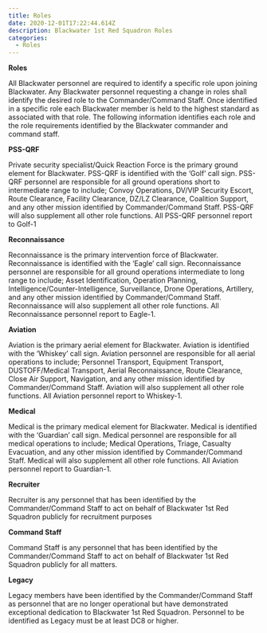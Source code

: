 ```yaml
---
title: Roles
date: 2020-12-01T17:22:44.614Z
description: Blackwater 1st Red Squadron Roles
categories:
  - Roles
---
```

**Roles** 

All Blackwater personnel are required to identify a specific role upon joining Blackwater. Any Blackwater personnel requesting a change in roles shall identify the desired role to the Commander/Command Staff. Once identified in a specific role each Blackwater member is held to the highest standard as associated with that role. The following information identifies each role and the role requirements identified by the Blackwater commander and command staff.

**PSS-QRF** 

Private security specialist/Quick Reaction Force is the primary ground element for Blackwater. PSS-QRF is identified with the ‘Golf’ call sign. PSS-QRF personnel are responsible for all ground operations short to intermediate range to include; Convoy Operations, DV/VIP Security Escort, Route Clearance, Facility Clearance, DZ/LZ Clearance, Coalition Support, and any other mission identified by Commander/Command Staff. PSS-QRF will also supplement all other role functions. All PSS-QRF personnel report to Golf-1

**Reconnaissance** 

Reconnaissance is the primary intervention force of Blackwater. Reconnaissance is identified with the ‘Eagle’ call sign. Reconnaissance personnel are responsible for all ground operations intermediate to long range to include; Asset Identification, Operation Planning, Intelligence/Counter-Intelligence, Surveillance, Drone Operations, Artillery, and any other mission identified by Commander/Command Staff. Reconnaissance will also supplement all other role functions. All Reconnaissance personnel report to Eagle-1.

**Aviation** 

Aviation is the primary aerial element for Blackwater. Aviation is identified with the ‘Whiskey’ call sign. Aviation personnel are responsible for all aerial operations to include; Personnel Transport, Equipment Transport, DUSTOFF/Medical Transport, Aerial Reconnaissance, Route Clearance, Close Air Support, Navigation, and any other mission identified by Commander/Command Staff. Aviation will also supplement all other role functions. All Aviation personnel report to Whiskey-1.

**Medical** 

Medical is the primary medical element for Blackwater. Medical is identified with the ‘Guardian’ call sign. Medical personnel are responsible for all medical operations to include; Medical Operations, Triage, Casualty Evacuation, and any other mission identified by Commander/Command Staff. Medical will also supplement all other role functions. All Aviation personnel report to Guardian-1.

**Recruiter** 

Recruiter is any personnel that has been identified by the Commander/Command Staff to act on behalf of Blackwater 1st Red Squadron publicly for recruitment purposes

**Command Staff** 

Command Staff is any personnel that has been identified by the Commander/Command Staff to act on behalf of Blackwater 1st Red Squadron publicly for all matters.



**Legacy** 

Legacy members have been identified by the Commander/Command Staff as personnel that are no longer operational but have demonstrated exceptional dedication to Blackwater 1st Red Squadron. Personnel to be identified as Legacy must be at least DC8 or higher.